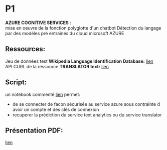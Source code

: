 # P1
**AZURE COGNITIVE SERVICES** :  
mise en oeuvre de la fonction polyglotte d'un chatbot
Détection du langage par des modèles pré entrainés du cloud microsoft AZURE

## Ressources:
Jeu de données test **Wikipedia Language Identification Database:**
[lien](https://user-images.githubusercontent.com/100295363/211858012-ccc5ea18-6c45-4fb6-84a6-7af55d3f155a.png)  
API CURL de la ressource **TRANSLATOR text:** 
[lien](https://docs.microsoft.com/en-us/azure/cognitive-services/translator/reference/v3-0-detect)  

## Script:
un notebook commenté [lien](https://github.com/bilnab/P1/blob/main/P1%20polyglotte.ipynb) permet:  
* de se connecter de facon sécurisée au service azure sous contrainte d avoir un compte et des clés de connexion  
* recuperer la prédiction du service text analytics ou du service translator

## Présentation PDF:  
[lien](https://github.com/bilnab/P1/blob/main/P1.pdf)



